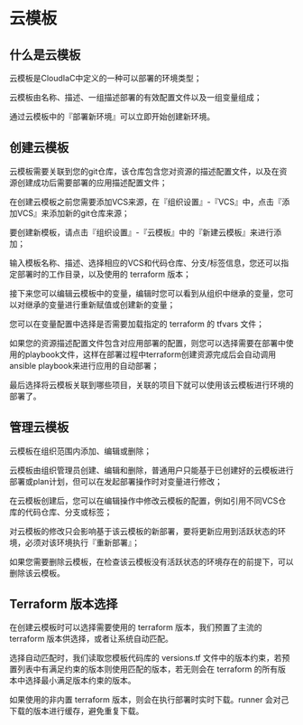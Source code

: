 # 云模板

## 什么是云模板

云模板是CloudIaC中定义的一种可以部署的环境类型；

云模板由名称、描述、一组描述部署的有效配置文件以及一组变量组成；

通过云模板中的『部署新环境』可以立即开始创建新环境。

## 创建云模板

云模板需要关联到您的git仓库，该仓库包含您对资源的描述配置文件，以及在资源创建成功后需要部署的应用描述配置文件；

在创建云模板之前您需要添加VCS来源，在『组织设置』-『VCS』中，点击『添加VCS』来添加新的git仓库来源；

要创建新模板，请点击『组织设置』-『云模板』中的『新建云模板』来进行添加；

输入模板名称、描述、选择相应的VCS和代码仓库、分支/标签信息，您还可以指定部署时的工作目录，以及使用的 terraform 版本；

接下来您可以编辑云模板中的变量，编辑时您可以看到从组织中继承的变量，您可以对继承的变量进行重新赋值或创建新的变量；

您可以在变量配置中选择是否需要加载指定的 terraform 的 tfvars 文件；

如果您的资源描述配置文件包含对应用部署的配置，则您可以选择需要在部署中使用的playbook文件，这样在部署过程中terraform创建资源完成后会自动调用ansible playbook来进行应用的自动部署；

最后选择将云模板关联到哪些项目，关联的项目下就可以使用该云模板进行环境的部署了。

## 管理云模板

云模板在组织范围内添加、编辑或删除；

云模板由组织管理员创建、编辑和删除，普通用户只能基于已创建好的云模板进行部署或plan计划，但可以在发起部署操作时对变量进行修改；

在云模板创建后，您可以在编辑操作中修改云模板的配置，例如引用不同VCS仓库的代码仓库、分支或标签；

对云模板的修改只会影响基于该云模板的新部署，要将更新应用到活跃状态的环境，必须对该环境执行『重新部署』；

如果您需要删除云模板，在检查该云模板没有活跃状态的环境存在的前提下，可以删除该云模板。

## Terraform 版本选择
在创建云模板时可以选择需要使用的 terraform 版本，我们预置了主流的 terraform 版本供选择，或者让系统自动匹配。

选择自动匹配时，我们读取您模板代码库的 versions.tf 文件中的版本约束，若预置列表中有满足约束的版本则使用匹配的版本，若无则会在 terraform 的所有版本中选择最小满足版本约束的版本。

如果使用的非内置 terraform 版本，则会在执行部署时实时下载。runner 会对己下载的版本进行缓存，避免重复下载。
